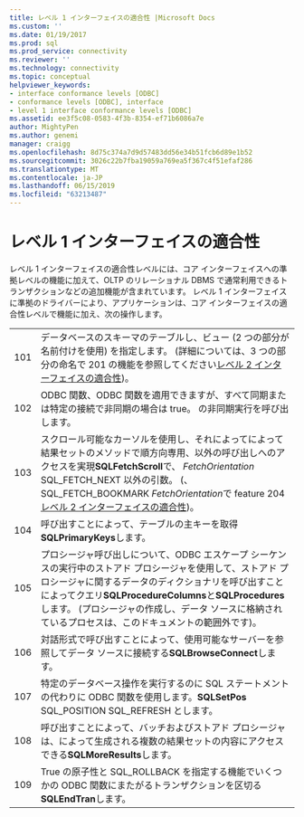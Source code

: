 ```yaml
---
title: レベル 1 インターフェイスの適合性 |Microsoft Docs
ms.custom: ''
ms.date: 01/19/2017
ms.prod: sql
ms.prod_service: connectivity
ms.reviewer: ''
ms.technology: connectivity
ms.topic: conceptual
helpviewer_keywords:
- interface conformance levels [ODBC]
- conformance levels [ODBC], interface
- level 1 interface conformance levels [ODBC]
ms.assetid: ee3f5c08-0583-4f3b-8354-ef71b6086a7e
author: MightyPen
ms.author: genemi
manager: craigg
ms.openlocfilehash: 8d75c374a7d9d57483dd56e34b51fcb6d89e1b52
ms.sourcegitcommit: 3026c22b7fba19059a769ea5f367c4f51efaf286
ms.translationtype: MT
ms.contentlocale: ja-JP
ms.lasthandoff: 06/15/2019
ms.locfileid: "63213487"
---
```

# <a name="level-1-interface-conformance"></a>レベル 1 インターフェイスの適合性
レベル 1 インターフェイスの適合性レベルには、コア インターフェイスへの準拠レベルの機能に加えて、OLTP のリレーショナル DBMS で通常利用できるトランザクションなどの追加機能が含まれています。 レベル 1 インターフェイスに準拠のドライバーにより、アプリケーションは、コア インターフェイスの適合性レベルで機能に加え、次の操作します。  
  
|||  
|-|-|  
|101|データベースのスキーマのテーブルし、ビュー (2 つの部分が名前付けを使用) を指定します。 (詳細については、3 つの部分の命名で 201 の機能を参照してください[レベル 2 インターフェイスの適合性](../../../odbc/reference/develop-app/level-2-interface-conformance.md))。|  
|102|ODBC 関数、ODBC 関数を適用できますが、すべて同期または特定の接続で非同期の場合は true。 の非同期実行を呼び出します。|  
|103|スクロール可能なカーソルを使用し、それによってによって結果セットのメソッドで順方向専用、以外の呼び出しへのアクセスを実現**SQLFetchScroll**で、 *FetchOrientation* SQL_FETCH_NEXT 以外の引数。 (、SQL_FETCH_BOOKMARK *FetchOrientation*で feature 204[レベル 2 インターフェイスの適合性](../../../odbc/reference/develop-app/level-2-interface-conformance.md))。|  
|104|呼び出すことによって、テーブルの主キーを取得**SQLPrimaryKeys**します。|  
|105|プロシージャ呼び出しについて、ODBC エスケープ シーケンスの実行中のストアド プロシージャを使用して、ストアド プロシージャに関するデータのディクショナリを呼び出すことによってクエリ**SQLProcedureColumns**と**SQLProcedures**します。 (プロシージャの作成し、データ ソースに格納されているプロセスは、このドキュメントの範囲外です)。|  
|106|対話形式で呼び出すことによって、使用可能なサーバーを参照してデータ ソースに接続する**SQLBrowseConnect**します。|  
|107|特定のデータベース操作を実行するのに SQL ステートメントの代わりに ODBC 関数を使用します。**SQLSetPos** SQL_POSITION SQL_REFRESH とします。|  
|108|呼び出すことによって、バッチおよびストアド プロシージャは、によって生成される複数の結果セットの内容にアクセスできる**SQLMoreResults**します。|  
|109|True の原子性と SQL_ROLLBACK を指定する機能でいくつかの ODBC 関数にまたがるトランザクションを区切る**SQLEndTran**します。|
